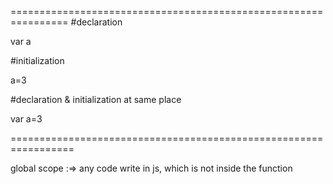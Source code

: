 ================================================================
#declaration 

   var a

#initialization 

   a=3

#declaration & initialization at same place

   var a=3

=================================================================

global scope :=> any code write in js, which is not inside the function 

